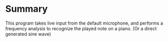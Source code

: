 # Summary
This program takes live input from the default microphone, and performs a frequency analysis to recognize the played note on a piano. (Or a direct generated sine wave)